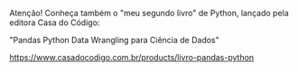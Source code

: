 Atenção! Conheça também o "meu segundo livro" de Python, lançado pela editora Casa do Código:

"Pandas Python Data Wrangling para Ciência de Dados" 

https://www.casadocodigo.com.br/products/livro-pandas-python
